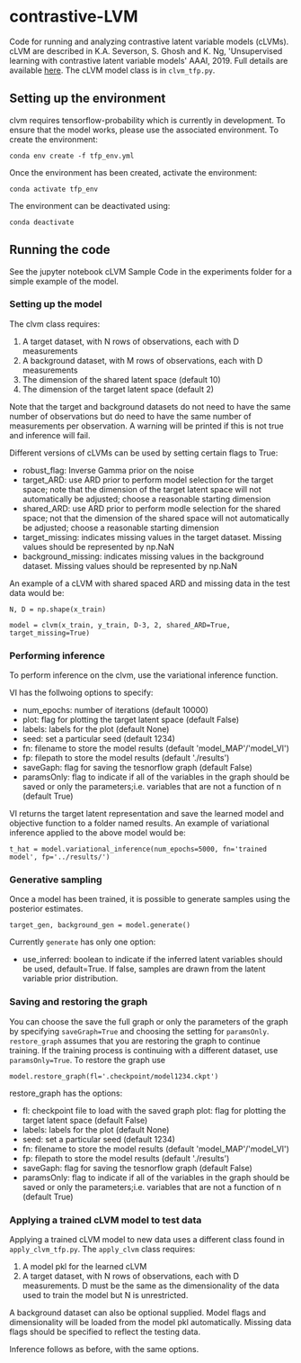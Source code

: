 # contrastive-LVM
Code for running and analyzing contrastive latent variable models (cLVMs). cLVM are described in K.A. Severson, S. Ghosh and K. Ng, 'Unsupervised learning with contrastive latent variable models' AAAI, 2019. Full details are available [here](https://arxiv.org/pdf/1811.06094.pdf). The cLVM model class is in `clvm_tfp.py`.

## Setting up the environment
clvm requires tensorflow-probability which is currently in development. To ensure that the model works, please use the associated environment. To create the environment:

`conda env create -f tfp_env.yml`

Once the environment has been created, activate the environment:

`conda activate tfp_env`

The environment can be deactivated using:

`conda deactivate`

## Running the code
See the jupyter notebook cLVM Sample Code in the experiments folder for a simple example of the model.

### Setting up the model
The clvm class requires:
1. A target dataset, with N rows of observations, each with D measurements
2. A background dataset, with M rows of observations, each with D measurements
3. The dimension of the shared latent space (default 10)
4. The dimension of the target latent space (default 2)

Note that the target and background datasets do not need to have the same number of observations but do need to have the same number of measurements per observation. A warning will be printed if this is not true and inference will fail.

Different versions of cLVMs can be used by setting certain flags to True:
* robust_flag: Inverse Gamma prior on the noise
* target_ARD: use ARD prior to perform model selection for the target space; note that the dimension of the target latent space 
 will not automatically be adjusted; choose a reasonable starting dimension
* shared_ARD: use ARD prior to perform modle selection for the shared space; not that the dimension of the shared space will not automatically be adjusted; choose a reasonable starting dimension
* target_missing: indicates missing values in the target dataset. Missing values should be represented by np.NaN
* background_missing: indicates missing values in the background dataset. Missing values should be represented by np.NaN

An example of a cLVM with shared spaced ARD and missing data in the test data would be:

`N, D = np.shape(x_train)`

`model = clvm(x_train, y_train, D-3, 2, shared_ARD=True, target_missing=True)`

### Performing inference
To perform inference on the clvm, use the variational inference function.

VI has the follwoing options to specify:
* num_epochs: number of iterations (default 10000)
* plot: flag for plotting the target latent space (default False)
* labels: labels for the plot (default None)
* seed: set a particular seed (default 1234)
* fn: filename to store the model results (default 'model_MAP'/'model_VI')
* fp: filepath to store the model results (default './results')
* saveGaph: flag for saving the tesnorflow graph (default False)
* paramsOnly: flag to indicate if all of the variables in the graph should be saved or only the parameters;i.e. variables that are not a function of n (default True)

VI returns the target latent representation and save the learned model and objective function to a folder named results. An example of variational inference applied to the above model would be:

`t_hat = model.variational_inference(num_epochs=5000, fn='trained model', fp='../results/')`

### Generative sampling
Once a model has been trained, it is possible to generate samples using the posterior estimates. 

`target_gen, background_gen = model.generate()`

Currently `generate` has only one option: 
* use_inferred: boolean to indicate if the inferred latent variables should be used, default=True. If false, samples are drawn from the latent variable prior distribution.

### Saving and restoring the graph
You can choose the save the full graph or only the parameters of the graph by specifying `saveGraph=True` and choosing the setting for `paramsOnly`. `restore_graph` assumes that you are restoring the graph to continue training. If the training process is continuing with a different dataset, use `paramsOnly=True`. To restore the graph use

`model.restore_graph(fl='.checkpoint/model1234.ckpt')`

restore_graph has the options:
* fl: checkpoint file to load with the saved graph
plot: flag for plotting the target latent space (default False)
* labels: labels for the plot (default None)
* seed: set a particular seed (default 1234)
* fn: filename to store the model results (default 'model_MAP'/'model_VI')
* fp: filepath to store the model results (default './results')
* saveGaph: flag for saving the tesnorflow graph (default False)
* paramsOnly: flag to indicate if all of the variables in the graph should be saved or only the parameters;i.e. variables that are not a function of n (default True)

### Applying a trained cLVM model to test data
Applying a trained cLVM model to new data uses a different class found in `apply_clvm_tfp.py`. The `apply_clvm` class requires:
1. A model pkl for the learned cLVM
2. A target dataset, with N rows of observations, each with D measurements. D must be the same as the dimensionality of the data used to train the model but N is unrestricted.

A background dataset can also be optional supplied. Model flags and dimensionality will be loaded from the model pkl automatically. Missing data flags should be specified to reflect the testing data.

Inference follows as before, with the same options.
